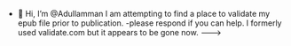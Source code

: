 - 👋 Hi, I’m @Adullamman I am attempting to find a place to validate my epub file prior to publication.
-please respond if you can help.  I formerly used validate.com but it appears to be gone now.
--->
